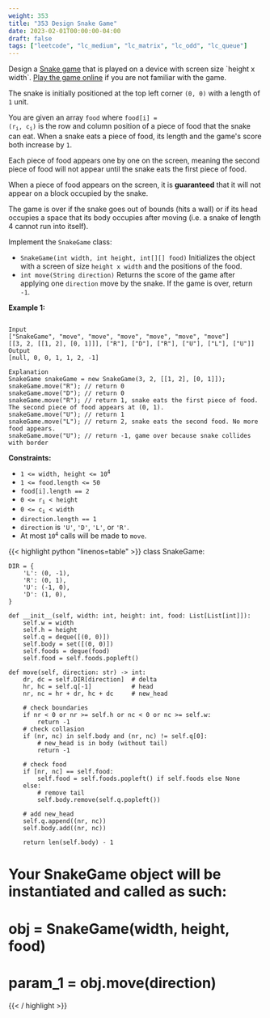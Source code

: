 ```yaml
---
weight: 353
title: "353 Design Snake Game"
date: 2023-02-01T00:00:00-04:00
draft: false
tags: ["leetcode", "lc_medium", "lc_matrix", "lc_odd", "lc_queue"]
---
```


Design a [Snake game](https://en.wikipedia.org/wiki/Snake_(video_game)) that is played on a device with screen size `height x width`. [Play the game online](http://patorjk.com/games/snake/) if you are not familiar with the game.

The snake is initially positioned at the top left corner `(0, 0)` with a length of `1` unit.

You are given an array `food` where <code>food[i] = (r<sub>i</sub>, c<sub>i</sub>)</code> is the row and column position of a piece of food that the snake can eat. When a snake eats a piece of food, its length and the game's score both increase by `1`.

Each piece of food appears one by one on the screen, meaning the second piece of food will not appear until the snake eats the first piece of food.

When a piece of food appears on the screen, it is **guaranteed** that it will not appear on a block occupied by the snake.

The game is over if the snake goes out of bounds (hits a wall) or if its head occupies a space that its body occupies after moving (i.e. a snake of length 4 cannot run into itself).

Implement the `SnakeGame` class:

- `SnakeGame(int width, int height, int[][] food)` Initializes the object with a screen of size `height x width` and the positions of the food.
- `int move(String direction)` Returns the score of the game after applying one `direction` move by the snake. If the game is over, return `-1`.
 

**Example 1:**
```

Input
["SnakeGame", "move", "move", "move", "move", "move", "move"]
[[3, 2, [[1, 2], [0, 1]]], ["R"], ["D"], ["R"], ["U"], ["L"], ["U"]]
Output
[null, 0, 0, 1, 1, 2, -1]

Explanation
SnakeGame snakeGame = new SnakeGame(3, 2, [[1, 2], [0, 1]]);
snakeGame.move("R"); // return 0
snakeGame.move("D"); // return 0
snakeGame.move("R"); // return 1, snake eats the first piece of food. The second piece of food appears at (0, 1).
snakeGame.move("U"); // return 1
snakeGame.move("L"); // return 2, snake eats the second food. No more food appears.
snakeGame.move("U"); // return -1, game over because snake collides with border
```

**Constraints:**
- <code>1 <= width, height <= 10<sup>4</sup></code>
- `1 <= food.length <= 50`
- `food[i].length == 2`
- <code>0 <= r<sub>i</sub> < height</code>
- <code>0 <= c<sub>i</sub> < width</code>
- `direction.length == 1`
- `direction` is `'U'`, `'D'`, `'L'`, or `'R'`.
- At most <code>10<sup>4</sup></code> calls will be made to `move`.

<div class="tabs"></div>
<div class="tab-content">
<div id="python" class="lang">
{{< highlight python "linenos=table" >}}
class SnakeGame:

    DIR = {
        'L': (0, -1),
        'R': (0, 1),
        'U': (-1, 0),
        'D': (1, 0),
    }

    def __init__(self, width: int, height: int, food: List[List[int]]):
        self.w = width
        self.h = height
        self.q = deque([(0, 0)])
        self.body = set([(0, 0)])
        self.foods = deque(food)
        self.food = self.foods.popleft()

    def move(self, direction: str) -> int:
        dr, dc = self.DIR[direction]  # delta
        hr, hc = self.q[-1]           # head
        nr, nc = hr + dr, hc + dc     # new_head

        # check boundaries
        if nr < 0 or nr >= self.h or nc < 0 or nc >= self.w:
            return -1
        # check collasion
        if (nr, nc) in self.body and (nr, nc) != self.q[0]:
            # new_head is in body (without tail)
            return -1

        # check food
        if [nr, nc] == self.food:
            self.food = self.foods.popleft() if self.foods else None
        else:
            # remove tail
            self.body.remove(self.q.popleft())
        
        # add new_head
        self.q.append((nr, nc))
        self.body.add((nr, nc))
        
        return len(self.body) - 1


# Your SnakeGame object will be instantiated and called as such:
# obj = SnakeGame(width, height, food)
# param_1 = obj.move(direction)
{{< / highlight >}}
</div>
</div>

